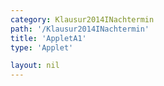 ```yaml
---
category: Klausur2014INachtermin
path: '/Klausur2014INachtermin'
title: 'AppletA1'
type: 'Applet'

layout: nil
---
```

<link type="text/css" href="https://cdnjs.cloudflare.com/ajax/libs/jsxgraph/0.99.6/jsxgraph.css"><link rel="stylesheet" type="text/css" href="//cdnjs.cloudflare.com/ajax/libs/jsxgraph/0.99.7/jsxgraph.css" />
<div id="1e7fdlaszloc46d7-4a-4760-98ec-967a085ad2c4" class="jxgbox" style="width:500px; height:500px">
<script type="text/javascript">
    (function() {
	var board = JXG.JSXGraph.initBoard('1e7fdlaszloc46d7-4a-4760-98ec-967a085ad2c4', {
                boundingbox: [-4, 7.5, 6, -2.5],
                axis: false
                
            });
	var C = board.create('point', [0,0], {name:'C', fixed:true, size:2, label:{fontsize:18}});
var B = board.create('point', [4,0], {name:'B', fixed:true, size:2, label:{fontsize:18}})
var A = board.create('point', [-2.12,-2.12], {name:'A', fixed:true, size:2, label:{fontsize:18, offset:[-20,0]}})
var S = board.create('point', [4,7], {name:'S', fixed:true, size:2, label:{fontsize:18}})

var SC = board.create('line', [S,C], {straightFirst:false, straightLast:false});
var SB = board.create('line', [S,B], {straightFirst:false, straightLast:false});
var SA = board.create('line', [S,A], {straightFirst:false, straightLast:false});
var BA = board.create('line', [B,A], {straightFirst:false, straightLast:false});
var CA = board.create('line', [C,A], {straightFirst:false, straightLast:false});
var BC = board.create('line', [B,C], {straightFirst:false, straightLast:false});

var P = board.create('glider', [BA], {color:'orange', name:'P', size:2, label:{fontsize:18}})

var PC = board.create('line', [P,C], {straightFirst:false, straightLast:false, color:'orange'});

var PCB = board.create('angle', [P,C,B], {name:'&phi;', radius:1, orthotype:'secotdot', label:{fontsize:15}});


board.create('text', [-2.8,5.5, function(){return '&phi; = ' +  (Math.round(100*(90/135*PCB.Value()*180/Math.PI))/100) + '°';}], {fontsize:18})

var phi = function(){return Math.round(100*(90/135*PCB.Value()*180/Math.PI))/100}

board.create('text', [-2.8,4.5,function(){return 'V(' + JXG.toFixed((90/135*PCB.Value()*180/Math.PI), 2) + '°) = ' + Math.round(100*(Math.sin((Math.round(100*(90/135*PCB.Value()*180/Math.PI))/100)*(Math.PI/180))*15.53)/(Math.sin(56*(Math.PI/180)+(Math.round(100*(90/135*PCB.Value()*180/Math.PI))/100)*(Math.PI/180))))/100 + 'cm^3';}], {fontsize:18})


board.create('text', [-3.8, 6.5, '2014 NT I A1'], {fontsize:18});

board.create('text', [4.2, 3.7, '7'], {fontsize:18, color:'black'});

board.create('segment', [P, S], {color:'red'});


board.create('text', [-0.74, -0.5, '6'], {fontsize:18, color:'black'});
board.create('text', [2, 0.2, '4'], {fontsize:18, color:'black'});

})();
  </script>
  </div>
